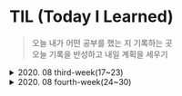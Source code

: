 # TIL (Today I Learned)

> 오늘 내가 어떤 공부를 했는 지 기록하는 곳<br/>
> 오늘 기록을 반성하고 내일 계획을 세우기

<details>
	<summary>2020. 08 third-week(17~23)</summary>
	<ul>
	 <li>
	 08-20 Front-End
	 <p>2020 NAVER TECH Concert FE 시청 및 notion 기록</p>
	 </li>
	 <li>
	 08-21 Front-End
	 <p>WEB PACK 개념 공부</p>
	 </li>
	 <li>
	 08-22 Front-End
	 <p>ESLint 개념 공부</p>
	 </li>
	 <li>
	 08-23 python
	 <p>3.8 version 공부</p>
	 </li>
	</ul>
</details>
<details>
	<summary>2020. 08 fourth-week(24~30)</summary>
	<ul>
	 <li>
	 08-24 Front-End
	 <p> Node Package Management(NPM) 공부</p>
	 </li>
	 <li>
	 08-25 Front-End
	 <p> Babel 공부</p>
	 </li>
	 <li>
	 08-26 Front-End
	 <p> webpack 추가 공부</p>
	 </li>
	 <li>
	 08-28 git
	 <p> git branch, merge 기능 학습</p>
	 </li>
	</ul>
	
</details>
